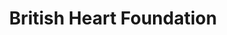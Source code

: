 ---
title: "British Heart Foundation"
url: /abingdon/british-heart-foundation/
shop: Gebrauchtwaren
---